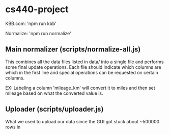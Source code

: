 # cs440-project

KBB.com:  'npm run kbb'

Normalize:  'npm run normalize'

## Main normalizer (scripts/normalize-all.js)
This combines all the data files listed in data/ into a single file and performs some final update operations. 
Each file should indicate which columns are which in the first line and special operations can be requested on certain columns.

  EX: Labeling a column 'mileage_km' will convert it to miles and then set mileage based on what the converted value is. 
  
## Uploader (scripts/uploader.js)
What we used to upload our data since the GUI got stuck about ~500000 rows in

